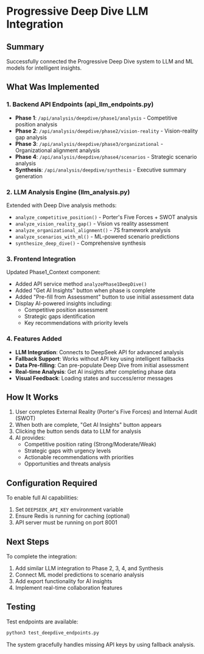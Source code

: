 # Progressive Deep Dive LLM Integration

## Summary

Successfully connected the Progressive Deep Dive system to LLM and ML models for intelligent insights.

## What Was Implemented

### 1. Backend API Endpoints (api_llm_endpoints.py)
- **Phase 1**: `/api/analysis/deepdive/phase1/analysis` - Competitive position analysis
- **Phase 2**: `/api/analysis/deepdive/phase2/vision-reality` - Vision-reality gap analysis  
- **Phase 3**: `/api/analysis/deepdive/phase3/organizational` - Organizational alignment analysis
- **Phase 4**: `/api/analysis/deepdive/phase4/scenarios` - Strategic scenario analysis
- **Synthesis**: `/api/analysis/deepdive/synthesis` - Executive summary generation

### 2. LLM Analysis Engine (llm_analysis.py)
Extended with Deep Dive analysis methods:
- `analyze_competitive_position()` - Porter's Five Forces + SWOT analysis
- `analyze_vision_reality_gap()` - Vision vs reality assessment  
- `analyze_organizational_alignment()` - 7S framework analysis
- `analyze_scenarios_with_ml()` - ML-powered scenario predictions
- `synthesize_deep_dive()` - Comprehensive synthesis

### 3. Frontend Integration
Updated Phase1_Context component:
- Added API service method `analyzePhase1DeepDive()`
- Added "Get AI Insights" button when phase is complete
- Added "Pre-fill from Assessment" button to use initial assessment data
- Display AI-powered insights including:
  - Competitive position assessment
  - Strategic gaps identification
  - Key recommendations with priority levels

### 4. Features Added
- **LLM Integration**: Connects to DeepSeek API for advanced analysis
- **Fallback Support**: Works without API key using intelligent fallbacks
- **Data Pre-filling**: Can pre-populate Deep Dive from initial assessment
- **Real-time Analysis**: Get AI insights after completing phase data
- **Visual Feedback**: Loading states and success/error messages

## How It Works

1. User completes External Reality (Porter's Five Forces) and Internal Audit (SWOT)
2. When both are complete, "Get AI Insights" button appears
3. Clicking the button sends data to LLM for analysis
4. AI provides:
   - Competitive position rating (Strong/Moderate/Weak)
   - Strategic gaps with urgency levels
   - Actionable recommendations with priorities
   - Opportunities and threats analysis

## Configuration Required

To enable full AI capabilities:
1. Set `DEEPSEEK_API_KEY` environment variable
2. Ensure Redis is running for caching (optional)
3. API server must be running on port 8001

## Next Steps

To complete the integration:
1. Add similar LLM integration to Phase 2, 3, 4, and Synthesis
2. Connect ML model predictions to scenario analysis
3. Add export functionality for AI insights
4. Implement real-time collaboration features

## Testing

Test endpoints are available:
```bash
python3 test_deepdive_endpoints.py
```

The system gracefully handles missing API keys by using fallback analysis.